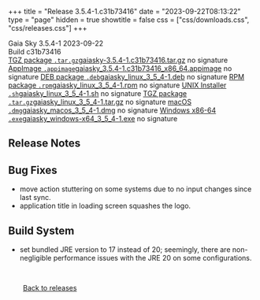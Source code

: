 +++
title = "Release 3.5.4-1.c31b73416"
date = "2023-09-22T08:13:22"
type = "page"
hidden = true
showtitle = false
css = ["css/downloads.css", "css/releases.css"]
+++

<div class="download-container">
<div id="download-title">
<i class="i mdi:tag"></i>
Gaia Sky <span class="downloads-version">3.5.4-1</span> 
<time class="downloads-releasedate" datetime="2023-09-22T08:13:22" title="Published: 2023-09-22T08:13:22"><i class="i mdi:calendar"></i> 2023-09-22</time>
<div class="downloads-build">Build c31b73416</div></div>
<div class="download-section">
<a href="https://gaia.ari.uni-heidelberg.de/gaiasky/releases/3.5.4-1.c31b73416/gaiasky-3.5.4-1.c31b73416.tar.gz" class="download-button"><i class="i mdi:zip-box"></i> TGZ package <code>.tar.gz</code><span class="download-sub">gaiasky-3.5.4-1.c31b73416.tar.gz</span></a>
<span class="signature">no signature</span>
<a href="https://gaia.ari.uni-heidelberg.de/gaiasky/releases/3.5.4-1.c31b73416/gaiasky_3.5.4-1.c31b73416_x86_64.appimage" class="download-button"><i class="i material-symbols:box"></i> AppImage <code>.appimage</code><span class="download-sub">gaiasky_3.5.4-1.c31b73416_x86_64.appimage</span></a>
<span class="signature">no signature</span>
<a href="https://gaia.ari.uni-heidelberg.de/gaiasky/releases/3.5.4-1.c31b73416/gaiasky_linux_3_5_4-1.deb" class="download-button"><i class="i mdi:debian"></i> DEB package <code>.deb</code><span class="download-sub">gaiasky_linux_3_5_4-1.deb</span></a>
<span class="signature">no signature</span>
<a href="https://gaia.ari.uni-heidelberg.de/gaiasky/releases/3.5.4-1.c31b73416/gaiasky_linux_3_5_4-1.rpm" class="download-button"><i class="i mdi:fedora"></i> RPM package <code>.rpm</code><span class="download-sub">gaiasky_linux_3_5_4-1.rpm</span></a>
<span class="signature">no signature</span>
<a href="https://gaia.ari.uni-heidelberg.de/gaiasky/releases/3.5.4-1.c31b73416/gaiasky_linux_3_5_4-1.sh" class="download-button"><i class="i token:unix"></i> UNIX Installer <code>.sh</code><span class="download-sub">gaiasky_linux_3_5_4-1.sh</span></a>
<span class="signature">no signature</span>
<a href="https://gaia.ari.uni-heidelberg.de/gaiasky/releases/3.5.4-1.c31b73416/gaiasky_linux_3_5_4-1.tar.gz" class="download-button"><i class="i mdi:zip-box"></i> TGZ package <code>.tar.gz</code><span class="download-sub">gaiasky_linux_3_5_4-1.tar.gz</span></a>
<span class="signature">no signature</span>
<a href="https://gaia.ari.uni-heidelberg.de/gaiasky/releases/3.5.4-1.c31b73416/gaiasky_macos_3_5_4-1.dmg" class="download-button"><i class="i fa6-brands:apple"></i> macOS <code>.dmg</code><span class="download-sub">gaiasky_macos_3_5_4-1.dmg</span></a>
<span class="signature">no signature</span>
<a href="https://gaia.ari.uni-heidelberg.de/gaiasky/releases/3.5.4-1.c31b73416/gaiasky_windows-x64_3_5_4-1.exe" class="download-button"><i class="i fa6-brands:windows"></i> Windows x86-64 <code>.exe</code><span class="download-sub">gaiasky_windows-x64_3_5_4-1.exe</span></a>
<span class="signature">no signature</span>
</div>
</div>

<section class="release-notes">

# Release Notes


## Bug Fixes
- move action stuttering on some systems due to no input changes since last sync.
- application title in loading screen squashes the logo.

## Build System
- set bundled JRE version to 17 instead of 20; seemingly, there are non-negligible performance issues with the JRE 20 on some configurations.
</section>


<p class="center-text" style="padding: 30px;"><a href="/downloads/releases"><i class="i mdi:arrow-left-bold-circle"></i> Back to releases</a>
</p>
